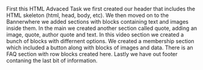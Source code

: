 First this HTML Advaced Task we first created our header that includes the HTML skeleton (html, head, body, etc).
We then moved on to the Bannerwhere we added sections with blocks containing text and images inside them.
In the main we created another section called quote, adding an image, quote, author quote and text.
In this video section we created a bunch of blocks with differnent options.
We created a membership section which included a button along with blocks of images and data.
There is an FAQ section with row blocks created here.
Lastly we have out footer contaning the last bit of information.